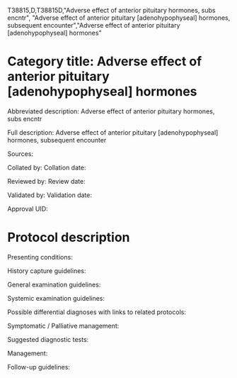 T38815,D,T38815D,"Adverse effect of anterior pituitary hormones, subs encntr", "Adverse effect of anterior pituitary [adenohypophyseal] hormones, subsequent encounter","Adverse effect of anterior pituitary [adenohypophyseal] hormones"
# Category title: Adverse effect of anterior pituitary [adenohypophyseal] hormones

Abbreviated description: Adverse effect of anterior pituitary hormones, subs encntr

Full description: Adverse effect of anterior pituitary [adenohypophyseal] hormones, subsequent encounter

Sources:

Collated by:
Collation date:

Reviewed by:
Review date:

Validated by:
Validation date:

Approval UID:

# Protocol description

Presenting conditions:

History capture guidelines:

General examination guidelines:

Systemic examination guidelines:

Possible differential diagnoses with links to related protocols:

Symptomatic / Palliative management:

Suggested diagnostic tests:

Management:

Follow-up guidelines:
